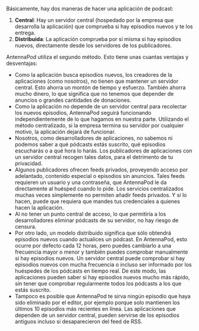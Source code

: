 Básicamente, hay dos maneras de hacer una aplicación de podcast:

1. **Central**: Hay un servidor central (hospedado por la empresa que desarrolla
la aplicación) que comprueba si hay episodios nuevos y te los entrega.
1. **Distribuida**: La aplicación comprueba por sí misma si hay episodios
nuevos, directamente desde los servidores de los publicadores.

AntennaPod utiliza el segundo método. Esto tiene unas cuantas ventajas y
desventajas:

- Como la aplicación busca episodios nuevos, los creadores de la aplicaciones
(como nosotros), no tienen que mantener un servidor central. Esto ahorra un
montón de tiempo y esfuerzo. También ahorra mucho dinero, lo que significa que
no tenemos que depender de anuncios o grandes cantidades de donaciones.
- Como la aplicación no depende de un servidor central para recolectar los
nuevos episodios, AntennaPod seguirá funcionando independientemente de lo que
hagamos en nuestra parte. Utilizando el método centralizado, si la empresa
termina su servidor por cualquier motivo, la aplicación dejará de funcionar.
- Nosotros, como desarrolladores de aplicaciones, no sabemos ni podemos saber a
qué pódcasts estás suscrito, qué episodios escucharás o a qué hora lo harás. Los
publicadores de aplicaciones con un servidor central recogen tales datos, para
el detrimento de tu privacidad.
- Algunos publicadores ofrecen feeds privados, proveyendo acceso por adelantado,
contenido especial o episodios sin anuncios. Tales feeds requieren un usuario y
una contraseña, que AntennaPod le da directamente al huésped cuando lo pide. Los
servicios centralizados muchas veces simplemente no permiten añadir feeds
privados. Y si lo hacen, puede que requiera que mandes tus credenciales a
quienes hacen la aplicación.
- Al no tener un punto central de acceso, lo que permitiría a los
desarrolladores eliminar pódcasts de su servidor, no hay riesgo de censura.
- Por otro lado, un modelo distribuido significa que sólo obtendrá episodios
nuevos cuando actualices un pódcast. En AntennaPod, esto ocurre por defecto cada
12 horas, pero puedes cambiarlo a una frecuencia mayor o menor y también puedes
comprobar manualmente si hay episodios nuevos. Un servidor central puede
comprobar si hay episodios nuevos con mucha frecuencia o incluso ser informado
por los huéspedes de los pódcasts en tiempo real. De este modo, las aplicaciones
pueden saber si hay episodios nuevos mucho más rápido, sin tener que comprobar
regularmente todos los pódcasts a los que estás suscrito.
- Tampoco es posible que AntennaPod te sirva ningún episodio que haya sido
eliminado por el editor, por ejemplo porque solo mantienen los últimos 10
episodios más recientes en línea. Las aplicaciones que dependen de un servidor
central, pueden servirse de los episodios antiguos incluso si desaparecieron del
feed de RSS.
